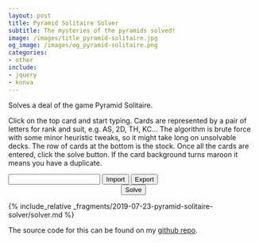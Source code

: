 ```yaml
---
layout: post
title: Pyramid Solitaire Solver
subtitle: The mysteries of the pyramids solved!
image: /images/title_pyramid-solitaire.jpg
og_image: /images/og_pyramid-solitaire.png
categories:
- other
include:
- jquery
- konva
---
```


Solves a deal of the game Pyramid Solitaire.

<link rel="stylesheet" href="{{ site.baseurl }}/assets/style/pyramid-solitaire.css">

Click on the top card and start typing. Cards are represented by a pair of letters for rank and suit, e.g. AS, 2D, TH, KC... The algorithm is brute force with some minor heuristic tweaks, so it might take long on unsolvable decks. The row of cards at the bottom is the stock. Once all the cards are entered, click the solve button. If the card background turns maroon it means you have a duplicate.

<div id="containerImportExport">
    <input type="text" id="txtEncoded" />
    <input type="button" id="btnImport" value="Import" />
    <input type="button" id="btnExport" value="Export" />
</div>
<div id="container"></div>
<div style="text-align: center;">
    <input type="button" id="btnSolve" value="Solve" />
</div>
<div id="moves">
    <ol id="movesList">
    </ol>
</div>

{% include_relative _fragments/2019-07-23-pyramid-solitaire-solver/solver.md %}

The source code for this can be found on my [github repo](https://github.com/IgniparousTempest/).